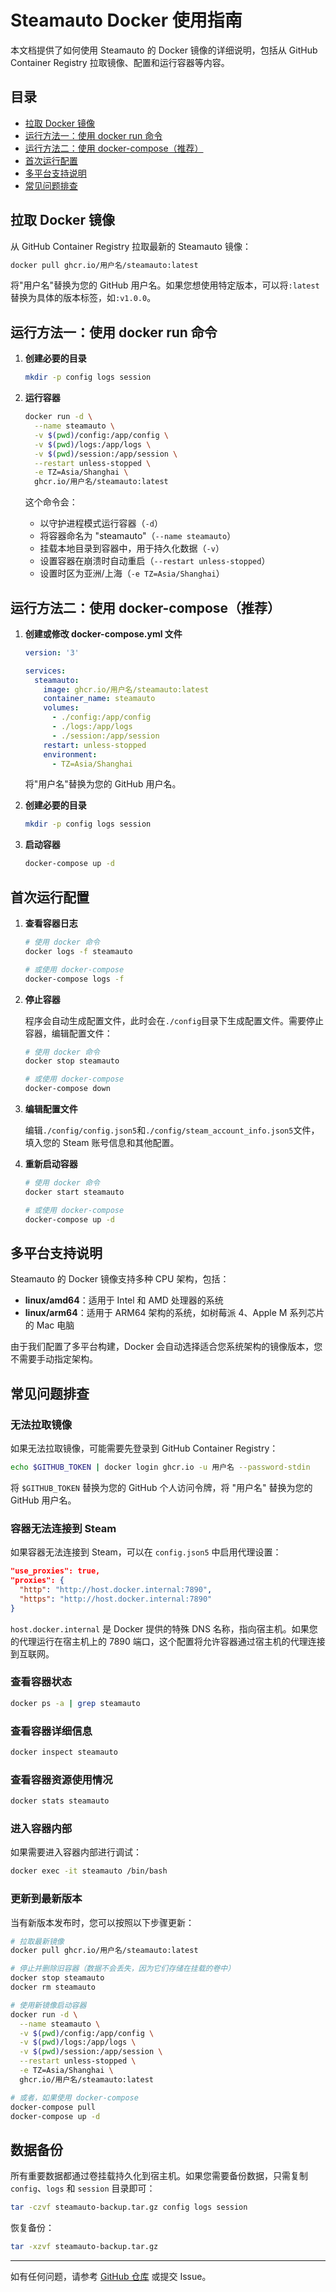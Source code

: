 # Steamauto Docker 使用指南

本文档提供了如何使用 Steamauto 的 Docker 镜像的详细说明，包括从 GitHub Container Registry 拉取镜像、配置和运行容器等内容。

## 目录

- [拉取 Docker 镜像](#拉取-docker-镜像)
- [运行方法一：使用 docker run 命令](#运行方法一使用-docker-run-命令)
- [运行方法二：使用 docker-compose（推荐）](#运行方法二使用-docker-compose推荐)
- [首次运行配置](#首次运行配置)
- [多平台支持说明](#多平台支持说明)
- [常见问题排查](#常见问题排查)

## 拉取 Docker 镜像

从 GitHub Container Registry 拉取最新的 Steamauto 镜像：

```bash
docker pull ghcr.io/用户名/steamauto:latest
```

将"用户名"替换为您的 GitHub 用户名。如果您想使用特定版本，可以将`:latest`替换为具体的版本标签，如`:v1.0.0`。

## 运行方法一：使用 docker run 命令

1. **创建必要的目录**

   ```bash
   mkdir -p config logs session
   ```

2. **运行容器**

   ```bash
   docker run -d \
     --name steamauto \
     -v $(pwd)/config:/app/config \
     -v $(pwd)/logs:/app/logs \
     -v $(pwd)/session:/app/session \
     --restart unless-stopped \
     -e TZ=Asia/Shanghai \
     ghcr.io/用户名/steamauto:latest
   ```

   这个命令会：
   - 以守护进程模式运行容器（`-d`）
   - 将容器命名为 "steamauto"（`--name steamauto`）
   - 挂载本地目录到容器中，用于持久化数据（`-v`）
   - 设置容器在崩溃时自动重启（`--restart unless-stopped`）
   - 设置时区为亚洲/上海（`-e TZ=Asia/Shanghai`）

## 运行方法二：使用 docker-compose（推荐）

1. **创建或修改 docker-compose.yml 文件**

   ```yaml
   version: '3'

   services:
     steamauto:
       image: ghcr.io/用户名/steamauto:latest
       container_name: steamauto
       volumes:
         - ./config:/app/config
         - ./logs:/app/logs
         - ./session:/app/session
       restart: unless-stopped
       environment:
         - TZ=Asia/Shanghai
   ```

   将"用户名"替换为您的 GitHub 用户名。

2. **创建必要的目录**

   ```bash
   mkdir -p config logs session
   ```

3. **启动容器**

   ```bash
   docker-compose up -d
   ```

## 首次运行配置

1. **查看容器日志**

   ```bash
   # 使用 docker 命令
   docker logs -f steamauto
   
   # 或使用 docker-compose
   docker-compose logs -f
   ```

2. **停止容器**

   程序会自动生成配置文件，此时会在`./config`目录下生成配置文件。需要停止容器，编辑配置文件：

   ```bash
   # 使用 docker 命令
   docker stop steamauto
   
   # 或使用 docker-compose
   docker-compose down
   ```

3. **编辑配置文件**

   编辑`./config/config.json5`和`./config/steam_account_info.json5`文件，填入您的 Steam 账号信息和其他配置。

4. **重新启动容器**

   ```bash
   # 使用 docker 命令
   docker start steamauto
   
   # 或使用 docker-compose
   docker-compose up -d
   ```

## 多平台支持说明

Steamauto 的 Docker 镜像支持多种 CPU 架构，包括：

- **linux/amd64**：适用于 Intel 和 AMD 处理器的系统
- **linux/arm64**：适用于 ARM64 架构的系统，如树莓派 4、Apple M 系列芯片的 Mac 电脑

由于我们配置了多平台构建，Docker 会自动选择适合您系统架构的镜像版本，您不需要手动指定架构。

## 常见问题排查

### 无法拉取镜像

如果无法拉取镜像，可能需要先登录到 GitHub Container Registry：

```bash
echo $GITHUB_TOKEN | docker login ghcr.io -u 用户名 --password-stdin
```

将 `$GITHUB_TOKEN` 替换为您的 GitHub 个人访问令牌，将 "用户名" 替换为您的 GitHub 用户名。

### 容器无法连接到 Steam

如果容器无法连接到 Steam，可以在 `config.json5` 中启用代理设置：

```json
"use_proxies": true,
"proxies": {
  "http": "http://host.docker.internal:7890",
  "https": "http://host.docker.internal:7890"
}
```

`host.docker.internal` 是 Docker 提供的特殊 DNS 名称，指向宿主机。如果您的代理运行在宿主机上的 7890 端口，这个配置将允许容器通过宿主机的代理连接到互联网。

### 查看容器状态

```bash
docker ps -a | grep steamauto
```

### 查看容器详细信息

```bash
docker inspect steamauto
```

### 查看容器资源使用情况

```bash
docker stats steamauto
```

### 进入容器内部

如果需要进入容器内部进行调试：

```bash
docker exec -it steamauto /bin/bash
```

### 更新到最新版本

当有新版本发布时，您可以按照以下步骤更新：

```bash
# 拉取最新镜像
docker pull ghcr.io/用户名/steamauto:latest

# 停止并删除旧容器（数据不会丢失，因为它们存储在挂载的卷中）
docker stop steamauto
docker rm steamauto

# 使用新镜像启动容器
docker run -d \
  --name steamauto \
  -v $(pwd)/config:/app/config \
  -v $(pwd)/logs:/app/logs \
  -v $(pwd)/session:/app/session \
  --restart unless-stopped \
  -e TZ=Asia/Shanghai \
  ghcr.io/用户名/steamauto:latest

# 或者，如果使用 docker-compose
docker-compose pull
docker-compose up -d
```

## 数据备份

所有重要数据都通过卷挂载持久化到宿主机。如果您需要备份数据，只需复制 `config`、`logs` 和 `session` 目录即可：

```bash
tar -czvf steamauto-backup.tar.gz config logs session
```

恢复备份：

```bash
tar -xzvf steamauto-backup.tar.gz
```

---

如有任何问题，请参考 [GitHub 仓库](https://github.com/jiajiaxd/Steamauto) 或提交 Issue。